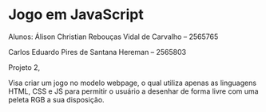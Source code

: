 # Jogo em JavaScript

Alunos: Álison Christian Rebouças Vidal de Carvalho – 2565765

Carlos Eduardo Pires de Santana Hereman – 2565803

Projeto 2,

Visa criar um jogo no modelo webpage, o qual utiliza apenas as linguagens HTML, CSS e JS para permitir o usuário a desenhar de forma livre com uma peleta RGB a sua disposição.
